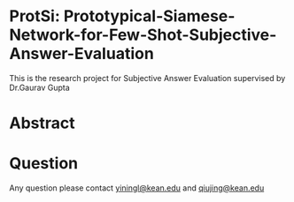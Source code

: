 # ProtSi: Prototypical-Siamese-Network-for-Few-Shot-Subjective-Answer-Evaluation
This is the research project for Subjective Answer Evaluation supervised by Dr.Gaurav Gupta

# Abstract

# Question
Any question please contact yiningl@kean.edu and qiujing@kean.edu
